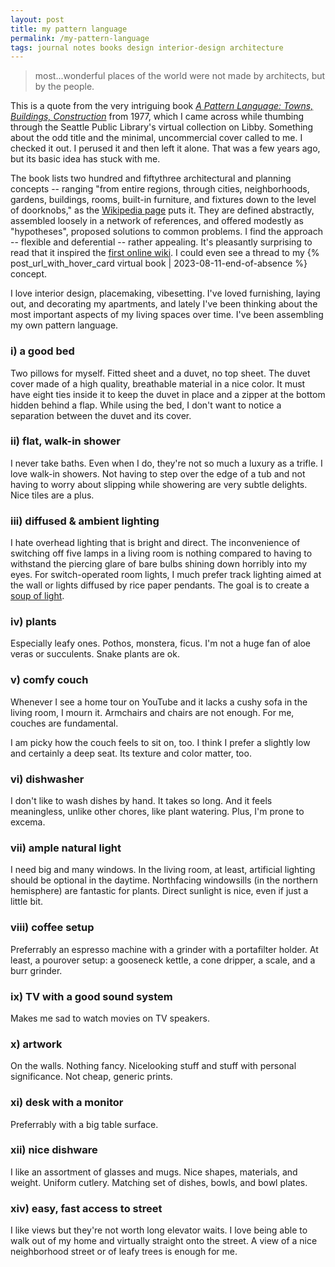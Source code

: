 ```yaml
---
layout: post
title: my pattern language
permalink: /my-pattern-language
tags: journal notes books design interior-design architecture
---
```


> most...wonderful places of the world were not made by architects, but by the people.

<!--more-->
This is a quote from the very intriguing book [_A Pattern Language: Towns, Buildings, Construction_](https://www.goodreads.com/book/show/79766.A_Pattern_Language) from 1977, which I came across while thumbing through the Seattle Public Library's virtual collection on Libby.
Something about the odd title and the minimal, uncommercial cover called to me.
I checked it out.
I perused it and then left it alone.
That was a few years ago, but its basic idea has stuck with me.

The book lists two hundred and fiftythree architectural and planning concepts -- ranging "from entire regions, through cities, neighborhoods, gardens, buildings, rooms, built-in furniture, and fixtures down to the level of doorknobs," as the [Wikipedia page](https://omni.wikiwand.com/en/articles/A_Pattern_Language) puts it.
They are defined abstractly, assembled loosely in a network of references, and offered modestly as "hypotheses", proposed solutions to common problems.
I find the approach -- flexible and deferential -- rather appealing.
It's pleasantly surprising to read that it inspired the [first online wiki](https://omni.wikiwand.com/en/articles/WikiWikiWeb).
I could even see a thread to my {% post_url_with_hover_card virtual book | 2023-08-11-end-of-absence %} concept.

I love interior design, placemaking, vibesetting.
I've loved furnishing, laying out, and decorating my apartments, and lately I've been thinking about the most important aspects of my living spaces over time.
I've been assembling my own pattern language.

### i) a good bed

Two pillows for myself.
Fitted sheet and a duvet, no top sheet.
The duvet cover made of a high quality, breathable material in a nice color.
It must have eight ties inside it to keep the duvet in place and a zipper at the bottom hidden behind a flap.
While using the bed, I don't want to notice a separation between the duvet and its cover.

### ii) flat, walk-in shower

I never take baths.
Even when I do, they're not so much a luxury as a trifle.
I love walk-in showers.
Not having to step over the edge of a tub and not having to worry about slipping while showering are very subtle delights.
Nice tiles are a plus.

### iii) diffused & ambient lighting

I hate overhead lighting that is bright and direct.
The inconvenience of switching off five lamps in a living room is nothing compared to having to withstand the piercing glare of bare bulbs shining down horribly into my eyes.
For switch-operated room lights, I much prefer track lighting aimed at the wall or lights diffused by rice paper pendants.
The goal is to create a [soup of light](https://youtube.com/clip/UgkxqTsun7JQzd0off7M8o5DlJ983OV63snW?si=xKxDqYwS4oq-6glt).

### iv) plants

Especially leafy ones.
Pothos, monstera, ficus.
I'm not a huge fan of aloe veras or succulents.
Snake plants are ok.

### v) comfy couch

Whenever I see a home tour on YouTube and it lacks a cushy sofa in the living room, I mourn it.
Armchairs and chairs are not enough.
For me, couches are fundamental.

I am picky how the couch feels to sit on, too.
I think I prefer a slightly low and certainly a deep seat.
Its texture and color matter, too.

### vi) dishwasher

I don't like to wash dishes by hand.
It takes so long.
And it feels meaningless, unlike other chores, like plant watering.
Plus, I'm prone to excema.

### vii) ample natural light

I need big and many windows.
In the living room, at least, artificial lighting should be optional in the daytime.
Northfacing windowsills (in the northern hemisphere) are fantastic for plants.
Direct sunlight is nice, even if just a little bit.

### viii) coffee setup

Preferrably an espresso machine with a grinder with a portafilter holder.
At least, a pourover setup: a gooseneck kettle, a cone dripper, a scale, and a burr grinder.

### ix) TV with a good sound system

Makes me sad to watch movies on TV speakers.

### x) artwork

On the walls.
Nothing fancy.
Nicelooking stuff and stuff with personal significance.
Not cheap, generic prints.

### xi) desk with a monitor

Preferrably with a big table surface.

### xii) nice dishware

I like an assortment of glasses and mugs.
Nice shapes, materials, and weight.
Uniform cutlery.
Matching set of dishes, bowls, and bowl plates.

### xiv) easy, fast access to street

I like views but they're not worth long elevator waits.
I love being able to walk out of my home and virtually straight onto the street.
A view of a nice neighborhood street or of leafy trees is enough for me.
